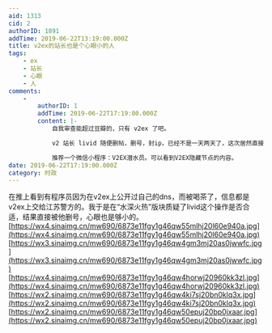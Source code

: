 ```yaml
---
aid: 1313
cid: 2
authorID: 1891
addTime: 2019-06-22T13:19:00.000Z
title: v2ex的站长也是个心眼小的人
tags:
    - ex
    - 站长
    - 心眼
    - 人
comments:
    -
        authorID: 1
        addTime: 2019-06-22T17:19:00.000Z
        content: |-
            自我审查能超过豆瓣的，只有 v2ex 了吧。

            v2 站长 livid 随便删帖，删号，封ip，已经不是一天两天了，这次居然直接把用户信息上交。

            推荐一个微信小程序：V2EX潜水员。可以看到V2EX隐藏节点的内容。
date: 2019-06-22T17:19:00.000Z
category: 时政
---
```


在推上看到有程序员因为在v2ex上公开过自己的dns，而被喝茶了，信息都是v2ex上交给江苏警方的。我于是在“水深火热”版块质疑了livid这个操作是否合适，结果直接被他删号，心眼也是够小的。 [https://wx4.sinaimg.cn/mw690/6873e11fgy1g46qw55mlhj20l60e940a.jpg](https://wx4.sinaimg.cn/mw690/6873e11fgy1g46qw55mlhj20l60e940a.jpg) [https://wx3.sinaimg.cn/mw690/6873e11fgy1g46qw4gm3mj20as0jwwfc.jpg](https://wx3.sinaimg.cn/mw690/6873e11fgy1g46qw4gm3mj20as0jwwfc.jpg) [https://wx4.sinaimg.cn/mw690/6873e11fgy1g46qw4horwj20960kk3zl.jpg](https://wx4.sinaimg.cn/mw690/6873e11fgy1g46qw4horwj20960kk3zl.jpg) [https://wx2.sinaimg.cn/mw690/6873e11fgy1g46qw4ki7sj20bn0klq3x.jpg](https://wx2.sinaimg.cn/mw690/6873e11fgy1g46qw4ki7sj20bn0klq3x.jpg) [https://wx2.sinaimg.cn/mw690/6873e11fgy1g46qw50epuj20bp0jxaar.jpg](https://wx2.sinaimg.cn/mw690/6873e11fgy1g46qw50epuj20bp0jxaar.jpg)
